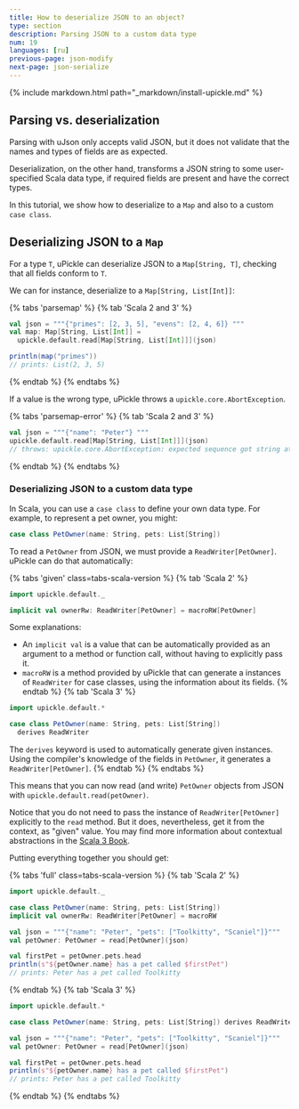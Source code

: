 ```yaml
---
title: How to deserialize JSON to an object?
type: section
description: Parsing JSON to a custom data type
num: 19
languages: [ru]
previous-page: json-modify
next-page: json-serialize
---
```


{% include markdown.html path="_markdown/install-upickle.md" %}

## Parsing vs. deserialization

Parsing with uJson only accepts valid JSON, but it does not validate that the names and types of fields are as expected.

Deserialization, on the other hand, transforms a JSON string to some user-specified Scala data type, if required fields are present and have the correct types.

In this tutorial, we show how to deserialize to a `Map` and also to a custom `case class`.

## Deserializing JSON to a `Map`

For a type `T`, uPickle can deserialize JSON to a `Map[String, T]`, checking that all fields conform to `T`.

We can for instance, deserialize to a `Map[String, List[Int]]`:

{% tabs 'parsemap' %}
{% tab 'Scala 2 and 3' %}
```scala mdoc
val json = """{"primes": [2, 3, 5], "evens": [2, 4, 6]} """
val map: Map[String, List[Int]] =
  upickle.default.read[Map[String, List[Int]]](json)

println(map("primes"))
// prints: List(2, 3, 5)
```
{% endtab %}
{% endtabs %}

If a value is the wrong type, uPickle throws a `upickle.core.AbortException`.

{% tabs 'parsemap-error' %}
{% tab 'Scala 2 and 3' %}
```scala mdoc:reset:crash
val json = """{"name": "Peter"} """
upickle.default.read[Map[String, List[Int]]](json)
// throws: upickle.core.AbortException: expected sequence got string at index 9
```
{% endtab %}
{% endtabs %}

### Deserializing JSON to a custom data type

In Scala, you can use a `case class` to define your own data type.
For example, to represent a pet owner, you might:
```scala mdoc:reset
case class PetOwner(name: String, pets: List[String])
```

To read a `PetOwner` from JSON, we must provide a `ReadWriter[PetOwner]`.
uPickle can do that automatically:

{% tabs 'given' class=tabs-scala-version %}
{% tab 'Scala 2' %}
```scala mdoc
import upickle.default._

implicit val ownerRw: ReadWriter[PetOwner] = macroRW[PetOwner]
```
Some explanations:
- An `implicit val` is a value that can be automatically provided as an argument to a method or function call, without having to explicitly pass it.
- `macroRW` is a method provided by uPickle that can generate a instances of `ReadWriter` for case classes, using the information about its fields.
{% endtab %}
{% tab 'Scala 3' %}
```scala
import upickle.default.*

case class PetOwner(name: String, pets: List[String])
  derives ReadWriter
```
The `derives` keyword is used to automatically generate given instances.
Using the compiler's knowledge of the fields in `PetOwner`, it generates a `ReadWriter[PetOwner]`.
{% endtab %}
{% endtabs %}

This means that you can now read (and write) `PetOwner` objects from JSON with `upickle.default.read(petOwner)`.

Notice that you do not need to pass the instance of `ReadWriter[PetOwner]` explicitly to the `read` method. But it does, nevertheless, get it from the context, as "given" value. You may find more information about contextual abstractions in the [Scala 3 Book](https://docs.scala-lang.org/scala3/book/ca-contextual-abstractions-intro.html).

Putting everything together you should get:

{% tabs 'full' class=tabs-scala-version %}
{% tab 'Scala 2' %}
```scala mdoc:reset
import upickle.default._

case class PetOwner(name: String, pets: List[String])
implicit val ownerRw: ReadWriter[PetOwner] = macroRW

val json = """{"name": "Peter", "pets": ["Toolkitty", "Scaniel"]}"""
val petOwner: PetOwner = read[PetOwner](json)

val firstPet = petOwner.pets.head
println(s"${petOwner.name} has a pet called $firstPet")
// prints: Peter has a pet called Toolkitty
```
{% endtab %}
{% tab 'Scala 3' %}
```scala
import upickle.default.*

case class PetOwner(name: String, pets: List[String]) derives ReadWriter

val json = """{"name": "Peter", "pets": ["Toolkitty", "Scaniel"]}"""
val petOwner: PetOwner = read[PetOwner](json)

val firstPet = petOwner.pets.head
println(s"${petOwner.name} has a pet called $firstPet")
// prints: Peter has a pet called Toolkitty
```
{% endtab %}
{% endtabs %}
